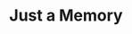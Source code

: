 ---
layout: product
product_id: 2062514847806
id: 2062514847806
title: Just a Memory
body_html: >-
  <p>Taken above the Rocky Mountains in 2016.</p>

  <p>During a flight back to BC from Ottawa, I snapped this frame of parts of the Rockies peeking out through the clouds.</p>

  <p> </p>
vendor: Connell McCarthy
product_type: Photo Print
created_at: 2019-03-17T13:09:56-04:00
handle: just-a-memory
updated_at: 2022-01-18T10:42:41-05:00
published_at: 2018-08-22T19:38:24-04:00
template_suffix: ""
status: active
published_scope: global
tags: aerial, Batch 03, mountain, mountains, Print, rocky mountains, snow, winter
admin_graphql_api_id: gid://shopify/Product/2062514847806
variants:
  - product_id: 2062514847806
    id: 39577000640574
    title: 8x10” / Full Colour
    price: "35.00"
    sku: CM-PP-B3-01-XXS-FC
    position: 1
    inventory_policy: deny
    compare_at_price: null
    fulfillment_service: manual
    inventory_management: null
    option1: 8x10”
    option2: Full Colour
    option3: null
    created_at: 2021-09-01T11:16:53-04:00
    updated_at: 2021-09-01T11:18:00-04:00
    taxable: true
    barcode: ""
    grams: 208
    image_id: 6301713072190
    weight: 0.208
    weight_unit: kg
    inventory_item_id: 41671441285182
    inventory_quantity: 0
    old_inventory_quantity: 0
    requires_shipping: true
    admin_graphql_api_id: gid://shopify/ProductVariant/39577000640574
  - product_id: 2062514847806
    id: 39577000673342
    title: 8x10” / Black & White
    price: "35.00"
    sku: CM-PP-B3-01-XXS-BW
    position: 2
    inventory_policy: deny
    compare_at_price: null
    fulfillment_service: manual
    inventory_management: null
    option1: 8x10”
    option2: Black & White
    option3: null
    created_at: 2021-09-01T11:16:53-04:00
    updated_at: 2021-09-01T11:18:00-04:00
    taxable: true
    barcode: ""
    grams: 208
    image_id: 6301712711742
    weight: 0.208
    weight_unit: kg
    inventory_item_id: 41671441317950
    inventory_quantity: 0
    old_inventory_quantity: 0
    requires_shipping: true
    admin_graphql_api_id: gid://shopify/ProductVariant/39577000673342
  - product_id: 2062514847806
    id: 39577000706110
    title: 8.5x11” / Full Colour
    price: "35.00"
    sku: CM-PP-B3-01-XS-FC
    position: 3
    inventory_policy: deny
    compare_at_price: null
    fulfillment_service: manual
    inventory_management: null
    option1: 8.5x11”
    option2: Full Colour
    option3: null
    created_at: 2021-09-01T11:16:53-04:00
    updated_at: 2021-09-01T11:18:00-04:00
    taxable: true
    barcode: ""
    grams: 208
    image_id: 6301713072190
    weight: 0.208
    weight_unit: kg
    inventory_item_id: 41671441350718
    inventory_quantity: 0
    old_inventory_quantity: 0
    requires_shipping: true
    admin_graphql_api_id: gid://shopify/ProductVariant/39577000706110
  - product_id: 2062514847806
    id: 39577000738878
    title: 8.5x11” / Black & White
    price: "35.00"
    sku: CM-PP-B3-01-XS-BW
    position: 4
    inventory_policy: deny
    compare_at_price: null
    fulfillment_service: manual
    inventory_management: null
    option1: 8.5x11”
    option2: Black & White
    option3: null
    created_at: 2021-09-01T11:16:53-04:00
    updated_at: 2021-09-01T11:18:00-04:00
    taxable: true
    barcode: ""
    grams: 208
    image_id: 6301712711742
    weight: 0.208
    weight_unit: kg
    inventory_item_id: 41671441383486
    inventory_quantity: 0
    old_inventory_quantity: 0
    requires_shipping: true
    admin_graphql_api_id: gid://shopify/ProductVariant/39577000738878
  - product_id: 2062514847806
    id: 39577000771646
    title: 13x19” / Full Colour
    price: "40.00"
    sku: CM-PP-B3-01-S-FC
    position: 5
    inventory_policy: deny
    compare_at_price: null
    fulfillment_service: manual
    inventory_management: null
    option1: 13x19”
    option2: Full Colour
    option3: null
    created_at: 2021-09-01T11:16:53-04:00
    updated_at: 2021-09-01T11:18:00-04:00
    taxable: true
    barcode: ""
    grams: 208
    image_id: 6301713072190
    weight: 0.208
    weight_unit: kg
    inventory_item_id: 41671441416254
    inventory_quantity: 0
    old_inventory_quantity: 0
    requires_shipping: true
    admin_graphql_api_id: gid://shopify/ProductVariant/39577000771646
  - product_id: 2062514847806
    id: 39577000804414
    title: 13x19” / Black & White
    price: "40.00"
    sku: CM-PP-B3-01-S-BW
    position: 6
    inventory_policy: deny
    compare_at_price: null
    fulfillment_service: manual
    inventory_management: null
    option1: 13x19”
    option2: Black & White
    option3: null
    created_at: 2021-09-01T11:16:53-04:00
    updated_at: 2021-09-01T11:18:00-04:00
    taxable: true
    barcode: ""
    grams: 208
    image_id: 6301712711742
    weight: 0.208
    weight_unit: kg
    inventory_item_id: 41671441449022
    inventory_quantity: 0
    old_inventory_quantity: 0
    requires_shipping: true
    admin_graphql_api_id: gid://shopify/ProductVariant/39577000804414
  - product_id: 2062514847806
    id: 39577000837182
    title: 16x20” / Full Colour
    price: "50.00"
    sku: CM-PP-B3-01-M-FC
    position: 7
    inventory_policy: deny
    compare_at_price: null
    fulfillment_service: manual
    inventory_management: null
    option1: 16x20”
    option2: Full Colour
    option3: null
    created_at: 2021-09-01T11:16:53-04:00
    updated_at: 2021-09-01T11:18:00-04:00
    taxable: true
    barcode: ""
    grams: 208
    image_id: 6301713072190
    weight: 0.208
    weight_unit: kg
    inventory_item_id: 41671441481790
    inventory_quantity: 0
    old_inventory_quantity: 0
    requires_shipping: true
    admin_graphql_api_id: gid://shopify/ProductVariant/39577000837182
  - product_id: 2062514847806
    id: 39577000869950
    title: 16x20” / Black & White
    price: "50.00"
    sku: CM-PP-B3-01-M-BW
    position: 8
    inventory_policy: deny
    compare_at_price: null
    fulfillment_service: manual
    inventory_management: null
    option1: 16x20”
    option2: Black & White
    option3: null
    created_at: 2021-09-01T11:16:53-04:00
    updated_at: 2021-09-01T11:18:00-04:00
    taxable: true
    barcode: ""
    grams: 208
    image_id: 6301712711742
    weight: 0.208
    weight_unit: kg
    inventory_item_id: 41671441514558
    inventory_quantity: 0
    old_inventory_quantity: 0
    requires_shipping: true
    admin_graphql_api_id: gid://shopify/ProductVariant/39577000869950
  - product_id: 2062514847806
    id: 39577000902718
    title: 20x24” / Full Colour
    price: "60.00"
    sku: CM-PP-B3-01-L-FC
    position: 9
    inventory_policy: deny
    compare_at_price: null
    fulfillment_service: manual
    inventory_management: null
    option1: 20x24”
    option2: Full Colour
    option3: null
    created_at: 2021-09-01T11:16:53-04:00
    updated_at: 2021-09-01T11:18:00-04:00
    taxable: true
    barcode: ""
    grams: 208
    image_id: 6301713072190
    weight: 0.208
    weight_unit: kg
    inventory_item_id: 41671441547326
    inventory_quantity: 0
    old_inventory_quantity: 0
    requires_shipping: true
    admin_graphql_api_id: gid://shopify/ProductVariant/39577000902718
  - product_id: 2062514847806
    id: 39577000935486
    title: 20x24” / Black & White
    price: "60.00"
    sku: CM-PP-B3-01-L-BW
    position: 10
    inventory_policy: deny
    compare_at_price: null
    fulfillment_service: manual
    inventory_management: null
    option1: 20x24”
    option2: Black & White
    option3: null
    created_at: 2021-09-01T11:16:53-04:00
    updated_at: 2021-09-01T11:18:00-04:00
    taxable: true
    barcode: ""
    grams: 208
    image_id: 6301712711742
    weight: 0.208
    weight_unit: kg
    inventory_item_id: 41671441580094
    inventory_quantity: 0
    old_inventory_quantity: 0
    requires_shipping: true
    admin_graphql_api_id: gid://shopify/ProductVariant/39577000935486
  - product_id: 2062514847806
    id: 39577000968254
    title: 20x30” / Full Colour
    price: "70.00"
    sku: CM-PP-B3-01-XL-FC
    position: 11
    inventory_policy: deny
    compare_at_price: null
    fulfillment_service: manual
    inventory_management: null
    option1: 20x30”
    option2: Full Colour
    option3: null
    created_at: 2021-09-01T11:16:53-04:00
    updated_at: 2021-09-01T11:18:00-04:00
    taxable: true
    barcode: ""
    grams: 208
    image_id: 6301713072190
    weight: 0.208
    weight_unit: kg
    inventory_item_id: 41671441612862
    inventory_quantity: 0
    old_inventory_quantity: 0
    requires_shipping: true
    admin_graphql_api_id: gid://shopify/ProductVariant/39577000968254
  - product_id: 2062514847806
    id: 39577001001022
    title: 20x30” / Black & White
    price: "70.00"
    sku: CM-PP-B3-01-XL-BW
    position: 12
    inventory_policy: deny
    compare_at_price: null
    fulfillment_service: manual
    inventory_management: null
    option1: 20x30”
    option2: Black & White
    option3: null
    created_at: 2021-09-01T11:16:53-04:00
    updated_at: 2021-09-01T11:18:00-04:00
    taxable: true
    barcode: ""
    grams: 208
    image_id: 6301712711742
    weight: 0.208
    weight_unit: kg
    inventory_item_id: 41671441645630
    inventory_quantity: 0
    old_inventory_quantity: 0
    requires_shipping: true
    admin_graphql_api_id: gid://shopify/ProductVariant/39577001001022
  - product_id: 2062514847806
    id: 39577001033790
    title: 24x36” / Full Colour
    price: "90.00"
    sku: CM-PP-B3-01-XXL-FC
    position: 13
    inventory_policy: deny
    compare_at_price: null
    fulfillment_service: manual
    inventory_management: null
    option1: 24x36”
    option2: Full Colour
    option3: null
    created_at: 2021-09-01T11:16:53-04:00
    updated_at: 2021-09-01T11:18:00-04:00
    taxable: true
    barcode: ""
    grams: 208
    image_id: 6301713072190
    weight: 0.208
    weight_unit: kg
    inventory_item_id: 41671441678398
    inventory_quantity: 0
    old_inventory_quantity: 0
    requires_shipping: true
    admin_graphql_api_id: gid://shopify/ProductVariant/39577001033790
  - product_id: 2062514847806
    id: 39577001066558
    title: 24x36” / Black & White
    price: "90.00"
    sku: CM-PP-B3-01-XXL-BW
    position: 14
    inventory_policy: deny
    compare_at_price: null
    fulfillment_service: manual
    inventory_management: null
    option1: 24x36”
    option2: Black & White
    option3: null
    created_at: 2021-09-01T11:16:53-04:00
    updated_at: 2021-09-01T11:18:00-04:00
    taxable: true
    barcode: ""
    grams: 208
    image_id: 6301712711742
    weight: 0.208
    weight_unit: kg
    inventory_item_id: 41671441711166
    inventory_quantity: 0
    old_inventory_quantity: 0
    requires_shipping: true
    admin_graphql_api_id: gid://shopify/ProductVariant/39577001066558
  - product_id: 2062514847806
    id: 39577001099326
    title: 30x40” / Full Colour
    price: "100.00"
    sku: CM-PP-B3-01-XXXL-FC
    position: 15
    inventory_policy: deny
    compare_at_price: null
    fulfillment_service: manual
    inventory_management: null
    option1: 30x40”
    option2: Full Colour
    option3: null
    created_at: 2021-09-01T11:16:53-04:00
    updated_at: 2021-09-01T11:18:00-04:00
    taxable: true
    barcode: ""
    grams: 208
    image_id: 6301713072190
    weight: 0.208
    weight_unit: kg
    inventory_item_id: 41671441743934
    inventory_quantity: 0
    old_inventory_quantity: 0
    requires_shipping: true
    admin_graphql_api_id: gid://shopify/ProductVariant/39577001099326
  - product_id: 2062514847806
    id: 39577001132094
    title: 30x40” / Black & White
    price: "100.00"
    sku: CM-PP-B3-01-XXXL-BW
    position: 16
    inventory_policy: deny
    compare_at_price: null
    fulfillment_service: manual
    inventory_management: null
    option1: 30x40”
    option2: Black & White
    option3: null
    created_at: 2021-09-01T11:16:53-04:00
    updated_at: 2021-09-01T11:18:00-04:00
    taxable: true
    barcode: ""
    grams: 208
    image_id: 6301712711742
    weight: 0.208
    weight_unit: kg
    inventory_item_id: 41671441776702
    inventory_quantity: 0
    old_inventory_quantity: 0
    requires_shipping: true
    admin_graphql_api_id: gid://shopify/ProductVariant/39577001132094
options:
  - product_id: 2062514847806
    id: 2805792636990
    name: Size
    position: 1
    values:
      - 8x10”
      - 8.5x11”
      - 13x19”
      - 16x20”
      - 20x24”
      - 20x30”
      - 24x36”
      - 30x40”
  - product_id: 2062514847806
    id: 8589770063934
    name: Color
    position: 2
    values:
      - Full Colour
      - Black & White
images:
  - product_id: 2062514847806
    id: 6301713072190
    position: 1
    created_at: 2019-03-17T13:10:35-04:00
    updated_at: 2019-10-20T18:44:17-04:00
    alt: null
    width: 1000
    height: 1500
    src: https://cdn.shopify.com/s/files/1/1624/2355/products/Just-a-Memory---Product-2019.jpg?v=1571611457
    variant_ids:
      - 39577000640574
      - 39577000706110
      - 39577000771646
      - 39577000837182
      - 39577000902718
      - 39577000968254
      - 39577001033790
      - 39577001099326
    admin_graphql_api_id: gid://shopify/ProductImage/6301713072190
  - product_id: 2062514847806
    id: 6301712711742
    position: 2
    created_at: 2019-03-17T13:10:34-04:00
    updated_at: 2019-10-20T18:44:17-04:00
    alt: null
    width: 1000
    height: 1500
    src: https://cdn.shopify.com/s/files/1/1624/2355/products/Just-a-Memory---Product-2019-B_W.jpg?v=1571611457
    variant_ids:
      - 39577000673342
      - 39577000738878
      - 39577000804414
      - 39577000869950
      - 39577000935486
      - 39577001001022
      - 39577001066558
      - 39577001132094
    admin_graphql_api_id: gid://shopify/ProductImage/6301712711742
  - product_id: 2062514847806
    id: 28230069780542
    position: 3
    created_at: 2021-05-04T19:43:08-04:00
    updated_at: 2021-05-04T19:43:08-04:00
    alt: null
    width: 2000
    height: 1800
    src: https://cdn.shopify.com/s/files/1/1624/2355/products/PAR_02_0001_5edd899d-8ddc-45de-a2e6-d71c97fd63b5.png?v=1620171788
    variant_ids: []
    admin_graphql_api_id: gid://shopify/ProductImage/28230069780542
image:
  product_id: 2062514847806
  id: 6301713072190
  position: 1
  created_at: 2019-03-17T13:10:35-04:00
  updated_at: 2019-10-20T18:44:17-04:00
  alt: null
  width: 1000
  height: 1500
  src: https://cdn.shopify.com/s/files/1/1624/2355/products/Just-a-Memory---Product-2019.jpg?v=1571611457
  variant_ids:
    - 39577000640574
    - 39577000706110
    - 39577000771646
    - 39577000837182
    - 39577000902718
    - 39577000968254
    - 39577001033790
    - 39577001099326
  admin_graphql_api_id: gid://shopify/ProductImage/6301713072190

---